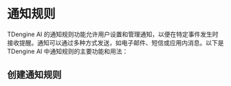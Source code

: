 # 通知规则

TDengine AI 的通知规则功能允许用户设置和管理通知，以便在特定事件发生时接收提醒。通知可以通过多种方式发送，如电子邮件、短信或应用内消息。以下是 TDengine AI 中通知规则的主要功能和用法：

## 创建通知规则
